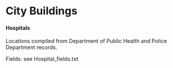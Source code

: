 # City Buildings

#### Hospitals
Locations compiled from Department of Public Health and Police Department records.

Fields: see Hospital_fields.txt


